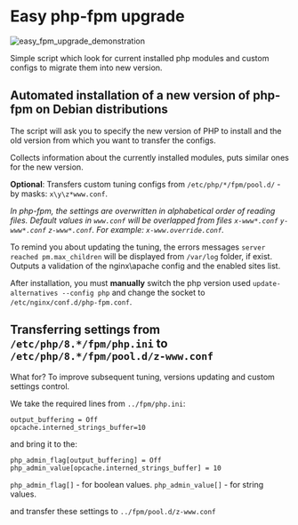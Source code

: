 # Easy php-fpm upgrade

![easy_fpm_upgrade_demonstration](https://github.com/user-attachments/assets/71aaa3c3-178d-48c6-8288-0eddce116edf)

Simple script which look for current installed php modules and custom configs to migrate them into new version.


## Automated installation of a new version of php-fpm on Debian distributions

The script will ask you to specify the new version of PHP to install and the old version from which you want to transfer the configs.

Collects information about the currently installed modules, puts similar ones for the new version.

**Optional**: Transfers custom tuning configs from `/etc/php/*/fpm/pool.d/` - by masks: `x\y\z*www.conf`.

*In php-fpm, the settings are overwritten in alphabetical order of reading files. Default values in `www.conf` will be overlapped from files `x-www*.conf` `y-www*.conf` `z-www*.conf`.
For example: `x-www.override.conf`.*

To remind you about updating the tuning, the errors messages `server reached pm.max_children` will be displayed from `/var/log` folder, if exist.
Outputs a validation of the nginx\apache config and the enabled sites list.

After installation, you must **manually** switch the php version used `update-alternatives --config php` and change the socket to `/etc/nginx/conf.d/php-fpm.conf`.


## Transferring settings from `/etc/php/8.*/fpm/php.ini` to `/etc/php/8.*/fpm/pool.d/z-www.conf`

What for? To improve subsequent tuning, versions updating and custom settings control.

We take the required lines from `../fpm/php.ini`:

```
output_buffering = Off
opcache.interned_strings_buffer=10
```

and bring it to the:

```
php_admin_flag[output_buffering] = Off
php_admin_value[opcache.interned_strings_buffer] = 10
```

`php_admin_flag[]` - for boolean values.
`php_admin_value[]` - for string values.

and transfer these settings to `../fpm/pool.d/z-www.conf`
